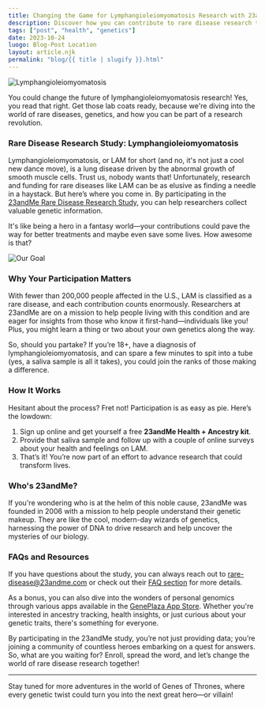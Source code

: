 ```yaml
---
title: Changing the Game for Lymphangioleiomyomatosis Research with 23andMe
description: Discover how you can contribute to rare disease research through 23andMe’s Lymphangioleiomyomatosis study.
tags: ["post", "health", "genetics"]
date: 2023-10-24
luogo: Blog-Post Location
layout: article.njk
permalink: "blog/{{ title | slugify }}.html"
---
```


![Lymphangioleiomyomatosis](https://www.23andme.com/assets/svg/mrd/lymphangioleiomyomatosis.svg)

You could change the future of lymphangioleiomyomatosis research! Yes, you read that right. Get those lab coats ready, because we're diving into the world of rare diseases, genetics, and how you can be part of a research revolution.

### Rare Disease Research Study: Lymphangioleiomyomatosis

Lymphangioleiomyomatosis, or LAM for short (and no, it's not just a cool new dance move), is a lung disease driven by the abnormal growth of smooth muscle cells. Trust us, nobody wants that! Unfortunately, research and funding for rare diseases like LAM can be as elusive as finding a needle in a haystack. But here’s where you come in. By participating in the [23andMe Rare Disease Research Study](https://www.23andme.com/rare-disease-research-study/lymphangioleiomyomatosis/), you can help researchers collect valuable genetic information. 

It's like being a hero in a fantasy world—your contributions could pave the way for better treatments and maybe even save some lives. How awesome is that?

![Our Goal](https://www.23andme.com/assets/svg/mrd/our-goal.svg)

### Why Your Participation Matters

With fewer than 200,000 people affected in the U.S., LAM is classified as a rare disease, and each contribution counts enormously. Researchers at 23andMe are on a mission to help people living with this condition and are eager for insights from those who know it first-hand—individuals like you! Plus, you might learn a thing or two about your own genetics along the way.

So, should you partake? If you’re 18+, have a diagnosis of lymphangioleiomyomatosis, and can spare a few minutes to spit into a tube (yes, a saliva sample is all it takes), you could join the ranks of those making a difference.

### How It Works

Hesitant about the process? Fret not! Participation is as easy as pie. Here’s the lowdown:

1. Sign up online and get yourself a free **23andMe Health + Ancestry kit**.
2. Provide that saliva sample and follow up with a couple of online surveys about your health and feelings on LAM.
3. That’s it! You’re now part of an effort to advance research that could transform lives.

### Who's 23andMe?

If you're wondering who is at the helm of this noble cause, 23andMe was founded in 2006 with a mission to help people understand their genetic makeup. They are like the cool, modern-day wizards of genetics, harnessing the power of DNA to drive research and help uncover the mysteries of our biology.

### FAQs and Resources

If you have questions about the study, you can always reach out to [rare-disease@23andme.com](mailto:rare-disease@23andme.com) or check out their [FAQ section](https://www.23andme.com/rare-disease-research-study/) for more details.

As a bonus, you can also dive into the wonders of personal genomics through various apps available in the [GenePlaza App Store](https://www.GenePlaza.com/app-store). Whether you're interested in ancestry tracking, health insights, or just curious about your genetic traits, there's something for everyone. 

By participating in the 23andMe study, you’re not just providing data; you’re joining a community of countless heroes embarking on a quest for answers. So, what are you waiting for? Enroll, spread the word, and let’s change the world of rare disease research together!

---

Stay tuned for more adventures in the world of Genes of Thrones, where every genetic twist could turn you into the next great hero—or villain!
